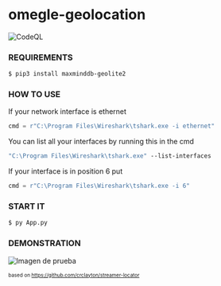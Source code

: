 # omegle-geolocation
![CodeQL](https://github.com/daniieljc/omegle-geolocation/workflows/CodeQL/badge.svg)
### REQUIREMENTS

```sh
$ pip3 install maxminddb-geolite2
```

### HOW TO USE

If your network interface is ethernet

```python
cmd = r"C:\Program Files\Wireshark\tshark.exe -i ethernet"
```

You can list all your interfaces by running this in the cmd

```cmd
"C:\Program Files\Wireshark\tshark.exe" --list-interfaces
```

If your interface is in position 6 put

```python
cmd = r"C:\Program Files\Wireshark\tshark.exe -i 6"
```

### START IT

```sh
$ py App.py
```

### DEMONSTRATION

![Imagen de prueba](https://i.postimg.cc/sgWNXwmH/screenshot-75.png)

<font size="1"> based on https://github.com/crclayton/streamer-locator</font>
